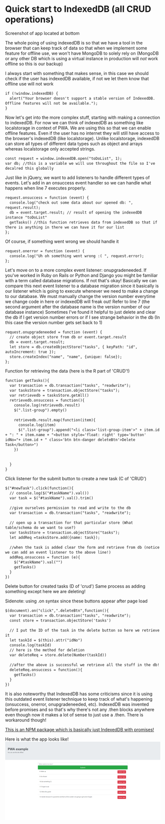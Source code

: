 # Quick start to IndexedDB (all CRUD operations) 

Screenshot of app located at bottom

The whole poing of using indexedDB is so that we have a tool in the browser that can keep track of data so that when we implement some feature for offline use, we won't have MongoDB to solely rely on (MongoDB or any other DB which is using a virtual instance in production will _not_ work offline so this is our backup)

I always start with something that makes sense, in this case we should check if the user has indexedDB available, if not we let them know that offline use will not work

```
if (!window.indexedDB) {
  alert("Your browser doesn't support a stable version of IndexedDB. Offline features will not be available.");
}
```
Now let's get into the more complex stuff, starting with making a connection to indexedDB. For now we can think of indexedDB as something like localstorage in context of PWA. We are using this so that we can enable offline features. Even if the user has no internet they will still have access to the browser's indexedDB (like localstorage). Unlike localstorage, indexedDB can store all types of different data types such as object and arrays whereas localstorage only accepted strings.

```
const request = window.indexedDB.open("toDoList", 1);
var db; //this is a variable we will use throughout the file so I've decalred this globally
```

Just like in jQuery, we want to add listeners to handle different types of events. Let's add in an onsuccess event handler so we can handle what happens when line 7 executes properly. 

```
request.onsuccess = function (event) {
  console.log("check out some data about our opened db: ", request.result);
  db = event.target.result; // result of opening the indexedDB instance "toDoList"
  getTasks() //this function retrieves data from indexedDB so that if there is anything in there we can have it for our list
};
```

Of course, if something went wrong we should handle it

```
request.onerror = function (event) {
  console.log("Uh oh something went wrong :( ", request.error);
};
```

Let's move on to a more complex event listener: onupgradeneeded. If you've worked in Ruby on Rails or Python and Django you might be familiar with a term called database migrations. If not that's okay! Basically we can compare this next event listener to a database migration since it basically is our listener which is going to execute whenever we need to make a change to our database. We must manually change the version number everytime we change code in here or indexedDB will freak out! Refer to line 7 (the second argument after the database name is the version number of our database instance) Sometimes I've found it helpful to just delete and clear the db if I get version number errors or if I see strange behavior in the db (In this case the version number gets set back to 1)

```
request.onupgradeneeded = function (event) {
  // create object store from db or event.target.result
  db = event.target.result;
  let store = db.createObjectStore("tasks", { keyPath: "id", autoIncrement: true });
  store.createIndex("name", "name", {unique: false});
};
```

Function for retrieving the data (here is the R part of 'CRUD'!)
```
function getTasks(){
  var transaction = db.transaction("tasks", "readwrite");
  var tasksStore = transaction.objectStore("tasks");
  var retrievedb = tasksStore.getAll()
  retrievedb.onsuccess = function(){
    console.log(retrievedb.result)
    $(".list-group").empty()

    retrievedb.result.map(function(item){
      console.log(item)
      $(".list-group").append("<li class='list-group-item'>" + item.id + ": " + item.name + "<button style='float: right' type='button' idNo="+ item.id + " class='btn btn-danger deleteBtn'>Delete Task</button>")
    })
    

  }
}
```

Click listener for the submit button to create a new task (C of 'CRUD')
```
$("#newTask").click(function(){
  // console.log($("#taskName").val())
  var task = $("#taskName").val().trim()

  //give ourselves permission to read and write to the db
  var transaction = db.transaction("tasks", "readwrite");

  // open up a transaction for that particular store (What table/schema do we want to use?)
  var tasksStore = transaction.objectStore("tasks");
  let addReq =tasksStore.add({name: task});

  //when the task is added clear the form and retrieve from db (notice we can add an event listener to the above line!)
  addReq.onsuccess = function (e){
    $("#taskName").val("")
    getTasks()
  }
})
```

Delete button for created tasks (D of 'crud') Same process as adding something except here we are deleting!

Sidenote: using .on syntax since these buttons appear after page load

```
$(document).on("click",".deleteBtn",function(){
  var transaction = db.transaction("tasks", "readwrite");
  const store = transaction.objectStore('tasks')

  // I put the ID of the task in the delete button so here we retrieve it
  let taskId = $(this).attr("idNo")
  console.log(taskId)
  // here is the method for deletion
  var deleteReq = store.delete(Number(taskId))

  //after the above is successful we retrieve all the stuff in the db!
  deleteReq.onsuccess = function(){
    getTasks()
  }
})
```

It is also noteworthy that IndexedDB has some criticisms since it is using this outdated event listener technique to keep track of what's happening (onsuccess, onerror, onupgradeneeded, etc). IndexedDB was invented before promises and so that's why there's not any .then blocks anywhere even though now it makes a lot of sense to just use a .then. There is workaround though! 

[This is an NPM package which is basically just IndexedDB with promises!](https://www.npmjs.com/package/idb "IndexedDB but make it this decade")

Here is what the app looks like!
![Nice Photo](./assets/myCoolWebsite.png) 
